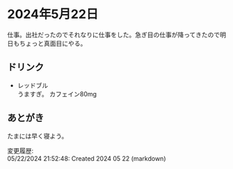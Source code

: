 # 2024年5月22日

仕事。出社だったのでそれなりに仕事をした。急ぎ目の仕事が降ってきたので明日もちょっと真面目にやる。

## ドリンク

- レッドブル  
うますぎ。
カフェイン80mg

## あとがき

たまには早く寝よう。

変更履歴:  
05/22/2024 21:52:48: Created 2024 05 22 (markdown)  
